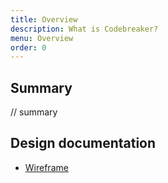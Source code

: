 ```yaml
---
title: Overview
description: What is Codebreaker?
menu: Overview
order: 0
---
```


## Summary
// summary



## Design documentation

* [Wireframe](wireframe.md)